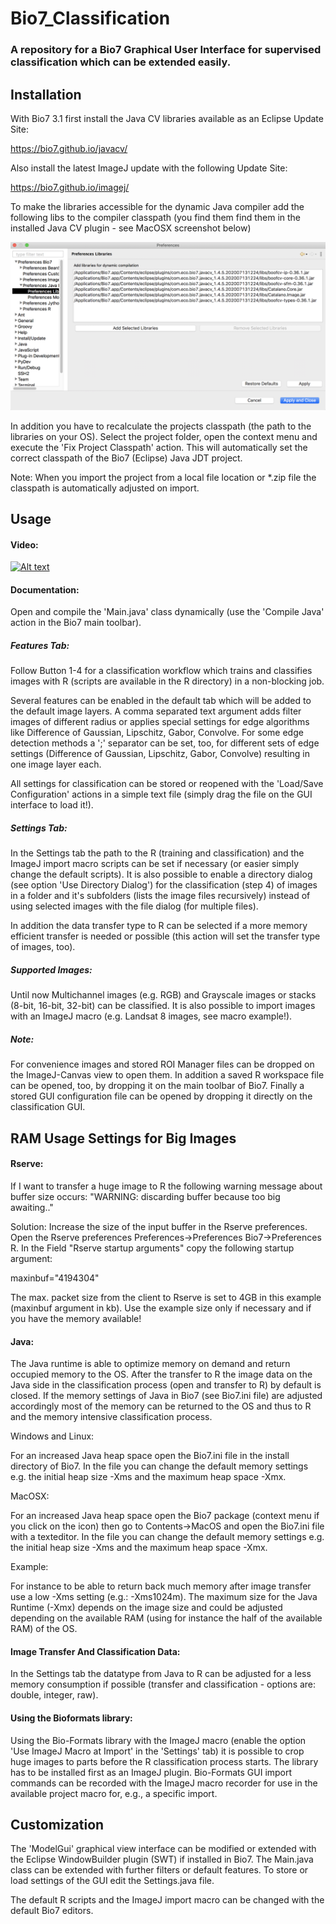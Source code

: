 # Bio7_Classification

### A repository for a Bio7 Graphical User Interface for supervised classification which can be extended easily.

## Installation

With Bio7 3.1 first install the Java CV libraries available as an Eclipse Update Site:

https://bio7.github.io/javacv/

Also install the latest ImageJ update with the following Update Site:

https://bio7.github.io/imagej/

To make the libraries accessible for the dynamic Java compiler add the following libs to the
compiler classpath (you find them find them in the installed Java CV plugin - see MacOSX screenshot below)

![image](libs.png)

In addition you have to recalculate the projects classpath (the path to the libraries on your OS). Select the project folder, open the context menu and execute
the 'Fix Project Classpath' action. This will automatically set the correct classpath of the Bio7 (Eclipse) Java JDT project.

Note: When you import the project from a local file location or *.zip file the classpath is automatically adjusted on import.

## Usage

#### Video:

[![Alt text](https://img.youtube.com/vi/3PUxGm6zJAk/0.jpg)](https://www.youtube.com/watch?v=3PUxGm6zJAk)

#### Documentation:

Open and compile the 'Main.java' class dynamically (use the 'Compile Java' action in the Bio7 main toolbar).

##### Features Tab:

Follow Button 1-4 for a classification workflow which trains and classifies images with R (scripts
are available in the R directory) in a non-blocking job.
 
Several features can be enabled in the default tab which will be added to the default image layers. A comma separated
text argument adds filter images of different radius or applies special settings for edge algorithms like Difference of Gaussian, Lipschitz, Gabor, Convolve. 
For some edge detection methods a ';' separator can be set, too, for different sets of edge settings (Difference of Gaussian, Lipschitz, Gabor, Convolve) resulting
in one image layer each.

All settings for classification can be stored or reopened with the 'Load/Save Configuration' actions in a simple text file (simply drag the file on the GUI interface to load it!).

##### Settings Tab:

In the Settings tab the path to the R (training and classification) and the ImageJ import macro scripts can be set if necessary (or easier simply change the default scripts).
It is also possible to enable a directory dialog (see option 'Use Directory Dialog') for the classification (step 4) of images in a folder and it's subfolders (lists the image files recursively) 
instead of using selected images with the file dialog (for multiple files).

In addition the data transfer type to R can be selected if a more memory efficient transfer is needed or possible (this action will set the transfer type of images, too).

##### Supported Images:

Until now Multichannel images (e.g. RGB) and Grayscale images or stacks (8-bit, 16-bit, 32-bit) can be classified. It is also possible
to import images with an ImageJ macro (e.g. Landsat 8 images, see macro example!).

##### Note:

For convenience images and stored ROI Manager files can be dropped on the ImageJ-Canvas view to open them. In addition a saved R workspace file can be opened, too, by
dropping it on the main toolbar of Bio7. Finally a stored GUI configuration file can be opened by dropping it directly on the classification GUI.

## RAM Usage Settings for Big Images
 
#### Rserve:

If I want to transfer a huge image to R the following warning message about buffer size occurs: "WARNING: discarding buffer because too big awaiting.."

Solution: Increase the size of the input buffer in the Rserve preferences. Open the Rserve preferences Preferences->Preferences Bio7->Preferences R.
In the Field "Rserve startup arguments" copy the following startup argument:

maxinbuf="4194304"

The max. packet size from the client to Rserve is set to 4GB in this example (maxinbuf argument in kb). 
Use the example size only if necessary and if you have the memory available!

#### Java:

The Java runtime is able to optimize memory on demand and return occupied memory to the OS. After the transfer to R the image data on the Java
side in the classification process (open and transfer to R) by default is closed. If the memory settings of Java in Bio7 (see Bio7.ini file) are adjusted accordingly most
of the memory can be returned to the OS and thus to R and the memory intensive classification process.

Windows and Linux:

For an increased Java heap space open the Bio7.ini file in the install directory of Bio7. In the file you can change the default memory settings e.g. 
the initial heap size -Xms and the maximum heap space -Xmx.

MacOSX:

For an increased Java heap space open the Bio7 package (context menu if you click on the icon) then go to Contents->MacOS and open the Bio7.ini file 
with a texteditor. In the file you can change the default memory settings e.g. the initial heap size -Xms and the maximum heap space -Xmx.

Example:

For instance to be able to return back much memory after image transfer use a low -Xms setting (e.g.: -Xms1024m). The maximum size for the Java Runtime (-Xmx) depends on the image size
and could be adjusted depending on the available RAM (using for instance the half of the available RAM) of the OS.

#### Image Transfer And Classification Data:

In the Settings tab the datatype from Java to R can be adjusted for a less memory consumption if possible (transfer and classification - options are: double, integer, raw).

#### Using the Bioformats library:

Using the Bio-Formats library with the ImageJ macro (enable the option 'Use ImageJ Macro at Import' in the 'Settings' tab) it is possible to crop huge images to parts before the R classification process starts.
The library has to be installed first as an ImageJ plugin.
Bio-Formats GUI import commands can be recorded with the ImageJ macro recorder for use in the available project macro for, e.g., a specific import.

## Customization

The 'ModelGui' graphical view interface can be modified or extended with the Eclipse WindowBuilder plugin (SWT) if installed in Bio7.
The Main.java class can be extended with further filters or default features. To store or load settings of the GUI edit the Settings.java file.

The default R scripts and the ImageJ import macro can be changed with the default Bio7 editors.




